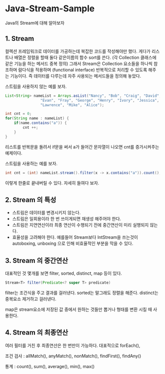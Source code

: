 # Java-Stream-Sample
Java의 Stream에 대해 알아보자

## 1. Stream 

컬렉션 프레임워크로 데이터를 가공하는데 복잡한 코드를 작성해야만 했다. 게다가 리스트나 배열은 정렬을 할때 둘다 같은이름의 함수 sort를 쓴다. (각 Collection 클래스에 같은 기능을 하는 메서드 중복 정의)
그래서 Stream은 Collection 요소들을 하나씩 참조하며 람다식을 적용하며 (functional interface) 반복적으로 처리할 수 있도록 해주는 기능이다. 즉 데이터를 다루는데 자주 사용되는 메서드들을 정의해 놓았다.

스트림을 사용하지 않는 예를 보자.

```java
List<String> nameList = Arrays.asList("Nancy", "Bob", "Craig", "David",
                "Evan", "Fray", "George", "Henry", "Ivory", "Jessica", "Kyle",
                "Lawrence", "Mike", "Alice");

int cnt = 0;
for(String name : nameList) {
    if(name.contains("a")) {
        cnt ++;
    }
}

```
리스트를 반복문을 돌려서 if문을 써서 a가 들어간 문자열이 나오면 cnt를 증가시켜주는 예제이다.

스트림을 사용하는 예를 보자.

```java
int cnt = (int) nameList.stream().filter(x -> x.contains("a")).count();
```

이렇게 한줄로 끝내버릴 수 있다. 자세히 들여다 보자.

## 2. Stream 의 특성

- 스트림은 데이터를 변경시키지 않는다.
- 스트림은 일회용이라 한 번 쓰이게되면 재생성 해주어야 한다.
- 스트림은 지연연산이라 최종 연산이 수행되기 전에 중간연산이 미리 실행되지 않는다.
- 효율성을 고려해야 한다. 예를들어 Stream<Integer>보다 IntStream을 쓰는것이 autoboxing, unboxing 으로 인해 비효율적인 부분을 막을 수 있다.

## 3. Stream 의 중간연산

대표적인 것 몇개를 보면 filter, sorted, distinct, map 등이 있다.
```java
Stream<T> filter(Predicate<? super T> predicate)
```
filter는 조건식을 주고 결과를 걸러낸다. 
sorted는 말그래도 정렬을 해준다.
distinct는 중복요소 제거하고 걸러낸다.

map은 stream요소에 저장된 값 중에서 원하는 것들만 뽑거나 형태를 변환 시킬 때 사용한다.

## 4. Stream 의 최종연산

여러 필터를 거친 후 최종연산은 한 번만이 가능하다. 대표적으로 forEach(), 

조건 검사 : allMatch(), anyMatch(), nonMatch(), findFirst(), findAny()

통계 : count(), sum(), average(), min(), max()










